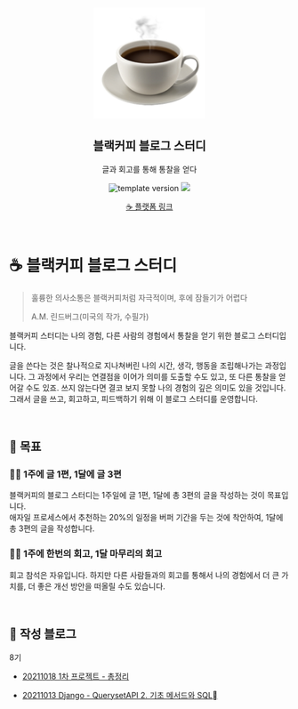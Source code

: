 <br/>
<p align="middle" >
  <img width="200px;" src="./src/images/coffee_emoji.png"/>
</p>
<h2 align="middle">블랙커피 블로그 스터디</h2>
<p align="middle">글과 회고를 통해 통찰을 얻다</p>
<p align="middle">
  <img src="https://img.shields.io/badge/version-1.0.0-blue?style=flat-square" alt="template version"/>
  <img src="https://img.shields.io/badge/language-md-md.svg?style=flat-square"/>
</p>

<p align="middle">
  <a href="https://blackcoffee.blog/">☕ 플랫폼 링크</a>
</p>

<br/>

# ☕ 블랙커피 블로그 스터디

> 훌륭한 의사소통은 블랙커피처럼 자극적이며, 후에 잠들기가 어렵다
> 
> A.M. 린드버그(미국의 작가, 수필가)

블랙커피 스터디는 나의 경험, 다른 사람의 경험에서 통찰을 얻기 위한 블로그 스터디입니다.

글을 쓴다는 것은 찰나적으로 지나쳐버린 나의 시간, 생각, 행동을 조립해나가는 과정입니다. 그 과정에서 우리는 연결점을 이어가 의미를 도출할 수도 있고, 또 다른 통찰을 얻어갈 수도 있죠. 쓰지 않는다면 결코 보지 못할 나의 경험의 깊은 의미도 있을 것입니다. 그래서 글을 쓰고, 회고하고, 피드백하기 위해 이 블로그 스터디를 운영합니다.

<br/>

## 🏴  목표

### ☝🏼 1주에 글 1편, 1달에 글 3편

블랙커피의 블로그 스터디는 1주일에 글 1편, 1달에 총 3편의 글을 작성하는 것이 목표입니다. <br/>
애자일 프로세스에서 추천하는 20%의 일정을 버퍼 기간을 두는 것에 착안하여, 1달에 총 3편의 글을 작성합니다.

### ✌🏼 1주에 한번의 회고, 1달 마무리의 회고

회고 참석은 자유입니다. 하지만 다른 사람들과의 회고를 통해서 나의 경험에서 더 큰 가치를, 더 좋은 개선 방안을 떠올릴 수도 있습니다.

<br/>


## 🚀 작성 블로그


8기
- [20211018 1차 프로젝트 - 총정리](https://velog.io/@nzlk112/1%EC%B0%A8-%ED%94%84%EB%A1%9C%EC%A0%9D%ED%8A%B8-4.-%EC%B4%9D%EC%A0%95%EB%A6%AC)

- [20211013 Django - QuerysetAPI 2. 기초 메서드와 SQL](https://velog.io/@nzlk112/Django-QuerysetAPI-2.-ORM-%EA%B3%BC-SQL)
